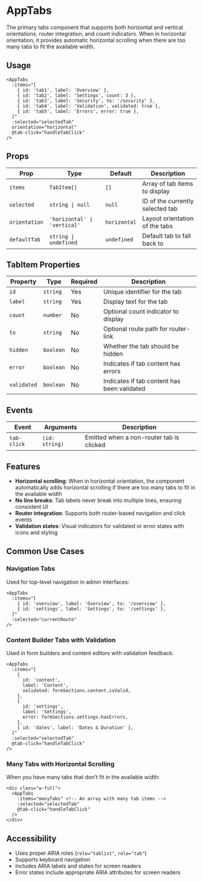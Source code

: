 # AppTabs

The primary tabs component that supports both horizontal and vertical orientations, router integration, and count indicators. When in horizontal orientation, it provides automatic horizontal scrolling when there are too many tabs to fit the available width.

## Usage

```vue
<AppTabs
  :items="[
    { id: 'tab1', label: 'Overview' },
    { id: 'tab2', label: 'Settings', count: 3 },
    { id: 'tab3', label: 'Security', to: '/security' },
    { id: 'tab4', label: 'Validation', validated: true },
    { id: 'tab5', label: 'Errors', error: true },
  ]"
  :selected="selectedTab"
  orientation="horizontal"
  @tab-click="handleTabClick"
/>
```

## Props

| Prop          | Type                         | Default      | Description                      |
| ------------- | ---------------------------- | ------------ | -------------------------------- |
| `items`       | `TabItem[]`                  | `[]`         | Array of tab items to display    |
| `selected`    | `string \| null`             | `null`       | ID of the currently selected tab |
| `orientation` | `'horizontal' \| 'vertical'` | `horizontal` | Layout orientation of the tabs   |
| `defaultTab`  | `string \| undefined`        | `undefined`  | Default tab to fall back to      |

## TabItem Properties

| Property    | Type      | Required | Description                                 |
| ----------- | --------- | -------- | ------------------------------------------- |
| `id`        | `string`  | Yes      | Unique identifier for the tab               |
| `label`     | `string`  | Yes      | Display text for the tab                    |
| `count`     | `number`  | No       | Optional count indicator to display         |
| `to`        | `string`  | No       | Optional route path for router-link         |
| `hidden`    | `boolean` | No       | Whether the tab should be hidden            |
| `error`     | `boolean` | No       | Indicates if tab content has errors         |
| `validated` | `boolean` | No       | Indicates if tab content has been validated |

## Events

| Event       | Arguments      | Description                              |
| ----------- | -------------- | ---------------------------------------- |
| `tab-click` | `(id: string)` | Emitted when a non-router tab is clicked |

## Features

- **Horizontal scrolling**: When in horizontal orientation, the component automatically adds horizontal scrolling if there are too many tabs to fit in the available width
- **No line breaks**: Tab labels never break into multiple lines, ensuring consistent UI
- **Router integration**: Supports both router-based navigation and click events
- **Validation states**: Visual indicators for validated or error states with icons and styling

## Common Use Cases

### Navigation Tabs

Used for top-level navigation in admin interfaces:

```vue
<AppTabs
  :items="[
    { id: 'overview', label: 'Overview', to: '/overview' },
    { id: 'settings', label: 'Settings', to: '/settings' },
  ]"
  :selected="currentRoute"
/>
```

### Content Builder Tabs with Validation

Used in form builders and content editors with validation feedback:

```vue
<AppTabs
  :items="[
    {
      id: 'content',
      label: 'Content',
      validated: formSections.content.isValid,
    },
    {
      id: 'settings',
      label: 'Settings',
      error: formSections.settings.hasErrors,
    },
    { id: 'dates', label: 'Dates & Duration' },
  ]"
  :selected="selectedTab"
  @tab-click="handleTabClick"
/>
```

### Many Tabs with Horizontal Scrolling

When you have many tabs that don't fit in the available width:

```vue
<div class="w-full">
  <AppTabs
    :items="manyTabs" <!-- An array with many tab items -->
    :selected="selectedTab"
    @tab-click="handleTabClick"
  />
</div>
```

## Accessibility

- Uses proper ARIA roles (`role="tablist"`, `role="tab"`)
- Supports keyboard navigation
- Includes ARIA labels and states for screen readers
- Error states include appropriate ARIA attributes for screen readers
